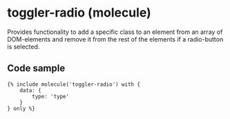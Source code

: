 # toggler-radio (molecule)

Provides functionality to add a specific class to an element from an array of DOM-elements and remove it from the rest of the elements if a radio-button is selected.

## Code sample

```
{% include molecule('toggler-radio') with {
    data: {
        type: 'type'
    }
} only %}
```
